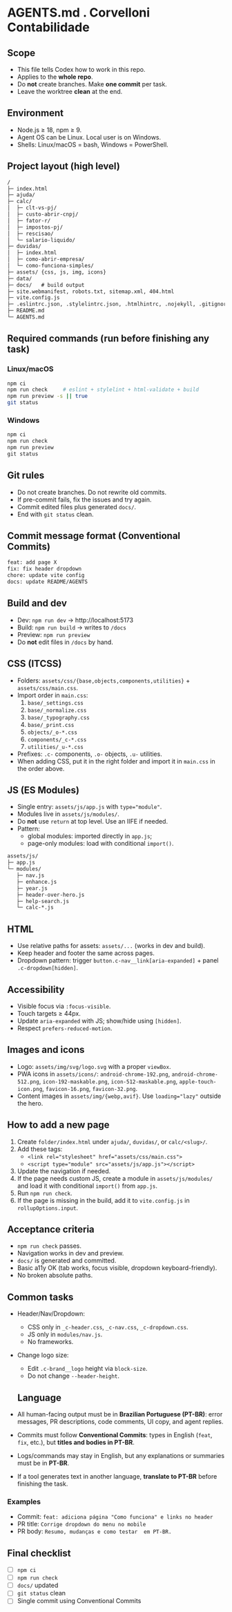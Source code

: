 # AGENTS.md . Corvelloni Contabilidade

## Scope
- This file tells Codex how to work in this repo.
- Applies to the **whole repo**.
- Do **not** create branches. Make **one commit** per task.
- Leave the worktree **clean** at the end.

## Environment
- Node.js ≥ 18, npm ≥ 9.
- Agent OS can be Linux. Local user is on Windows.
- Shells: Linux/macOS = bash, Windows = PowerShell.

## Project layout (high level)
~~~txt
/
├─ index.html
├─ ajuda/
├─ calc/
│  ├─ clt-vs-pj/
│  ├─ custo-abrir-cnpj/
│  ├─ fator-r/
│  ├─ impostos-pj/
│  ├─ rescisao/
│  └─ salario-liquido/
├─ duvidas/
│  ├─ index.html
│  ├─ como-abrir-empresa/
│  └─ como-funciona-simples/
├─ assets/ {css, js, img, icons}
├─ data/
├─ docs/   # build output
├─ site.webmanifest, robots.txt, sitemap.xml, 404.html
├─ vite.config.js
├─ .eslintrc.json, .stylelintrc.json, .htmlhintrc, .nojekyll, .gitignore, .gitattributes
├─ README.md
└─ AGENTS.md
~~~

## Required commands (run before finishing any task)

### Linux/macOS
~~~bash
npm ci
npm run check     # eslint + stylelint + html-validate + build
npm run preview -s || true
git status
~~~

### Windows
~~~powershell
npm ci
npm run check
npm run preview
git status
~~~

## Git rules
- Do not create branches. Do not rewrite old commits.
- If pre-commit fails, fix the issues and try again.
- Commit edited files plus generated `docs/`.
- End with `git status` clean.

## Commit message format (Conventional Commits)
~~~txt
feat: add page X
fix: fix header dropdown
chore: update vite config
docs: update README/AGENTS
~~~

## Build and dev
- Dev: `npm run dev` → http://localhost:5173
- Build: `npm run build` → writes to `/docs`
- Preview: `npm run preview`
- Do **not** edit files in `/docs` by hand.

## CSS (ITCSS)
- Folders: `assets/css/{base,objects,components,utilities}` + `assets/css/main.css`.
- Import order in `main.css`:
  1) `base/_settings.css`
  2) `base/_normalize.css`
  3) `base/_typography.css`
  4) `base/_print.css`
  5) `objects/_o-*.css`
  6) `components/_c-*.css`
  7) `utilities/_u-*.css`
- Prefixes: `.c-` components, `.o-` objects, `.u-` utilities.
- When adding CSS, put it in the right folder and import it in `main.css` in the order above.

## JS (ES Modules)
- Single entry: `assets/js/app.js` with `type="module"`.
- Modules live in `assets/js/modules/`.
- Do **not** use `return` at top level. Use an IIFE if needed.
- Pattern:
  - global modules: imported directly in `app.js`;
  - page-only modules: load with conditional `import()`.

~~~txt
assets/js/
├─ app.js
└─ modules/
   ├─ nav.js
   ├─ enhance.js
   ├─ year.js
   ├─ header-over-hero.js
   ├─ help-search.js
   └─ calc-*.js
~~~

## HTML
- Use relative paths for assets: `assets/...` (works in dev and build).
- Keep header and footer the same across pages.
- Dropdown pattern: trigger `button.c-nav__link[aria-expanded]` + panel `.c-dropdown[hidden]`.

## Accessibility
- Visible focus via `:focus-visible`.
- Touch targets ≥ 44px.
- Update `aria-expanded` with JS; show/hide using `[hidden]`.
- Respect `prefers-reduced-motion`.

## Images and icons
- Logo: `assets/img/svg/logo.svg` with a proper `viewBox`.
- PWA icons in `assets/icons/`: `android-chrome-192.png`, `android-chrome-512.png`, `icon-192-maskable.png`, `icon-512-maskable.png`, `apple-touch-icon.png`, `favicon-16.png`, `favicon-32.png`.
- Content images in `assets/img/{webp,avif}`. Use `loading="lazy"` outside the hero.

## How to add a new page
1) Create `folder/index.html` under `ajuda/`, `duvidas/`, or `calc/<slug>/`.
2) Add these tags:
   - `<link rel="stylesheet" href="assets/css/main.css">`
   - `<script type="module" src="assets/js/app.js"></script>`
3) Update the navigation if needed.
4) If the page needs custom JS, create a module in `assets/js/modules/` and load it with conditional `import()` from `app.js`.
5) Run `npm run check`.
6) If the page is missing in the build, add it to `vite.config.js` in `rollupOptions.input`.

## Acceptance criteria
- `npm run check` passes.
- Navigation works in dev and preview.
- `docs/` is generated and committed.
- Basic a11y OK (tab works, focus visible, dropdown keyboard-friendly).
- No broken absolute paths.

## Common tasks
- Header/Nav/Dropdown:
  - CSS only in `_c-header.css`, `_c-nav.css`, `_c-dropdown.css`.
  - JS only in `modules/nav.js`.
  - No frameworks.
- Change logo size:
  - Edit `.c-brand__logo` height via `block-size`.
  - Do not change `--header-height`.

  ## Language
- All human-facing output must be in **Brazilian Portuguese (PT-BR)**: error messages, PR descriptions, code comments, UI copy, and agent replies.
- Commits must follow **Conventional Commits**: types in English (`feat`, `fix`, etc.), but **titles and bodies in PT-BR**.
- Logs/commands may stay in English, but any explanations or summaries must be in **PT-BR**.
- If a tool generates text in another language, **translate to PT-BR** before finishing the task.

### Examples
- Commit: `feat: adiciona página "Como funciona" e links no header`
- PR title: `Corrige dropdown do menu no mobile`
- PR body: `Resumo, mudanças e como testar  em PT-BR.`


## Final checklist
- [ ] `npm ci`
- [ ] `npm run check`
- [ ] `docs/` updated
- [ ] `git status` clean
- [ ] Single commit using Conventional Commits
